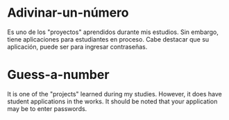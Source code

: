 # Adivinar-un-número
Es uno de los "proyectos" aprendidos durante mis estudios. Sin embargo, tiene aplicaciones para estudiantes en proceso. Cabe destacar que su aplicación, puede ser para ingresar contraseñas. 
# Guess-a-number
It is one of the "projects" learned during my studies. However, it does have student applications in the works. It should be noted that your application may be to enter passwords.

